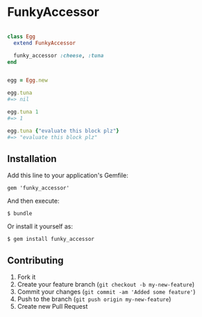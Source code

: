 # FunkyAccessor

```ruby

class Egg
  extend FunkyAccessor

  funky_accessor :cheese, :tuna
end


egg = Egg.new

egg.tuna
#=> nil

egg.tuna 1
#=> 1

egg.tuna {"evaluate this block plz"}
#=> "evaluate this block plz"

```
## Installation

Add this line to your application's Gemfile:

    gem 'funky_accessor'

And then execute:

    $ bundle

Or install it yourself as:

    $ gem install funky_accessor

## Contributing

1. Fork it
2. Create your feature branch (`git checkout -b my-new-feature`)
3. Commit your changes (`git commit -am 'Added some feature'`)
4. Push to the branch (`git push origin my-new-feature`)
5. Create new Pull Request
